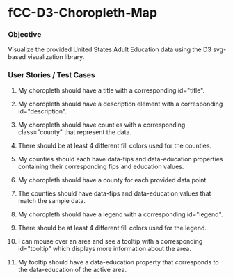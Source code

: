 # fCC-D3-Choropleth-Map

### Objective

Visualize the provided United States Adult Education data using the D3 svg-based visualization library.

### User Stories / Test Cases

1. My choropleth should have a title with a corresponding id="title".

2. My choropleth should have a description element with a corresponding id="description".

3. My choropleth should have counties with a corresponding class="county" that represent the data.

4. There should be at least 4 different fill colors used for the counties.

5. My counties should each have data-fips and data-education properties containing their corresponding fips and education values.

6. My choropleth should have a county for each provided data point.

7. The counties should have data-fips and data-education values that match the sample data.

8. My choropleth should have a legend with a corresponding id="legend".

9. There should be at least 4 different fill colors used for the legend.

10. I can mouse over an area and see a tooltip with a corresponding id="tooltip" which displays more information about the area.

11. My tooltip should have a data-education property that corresponds to the data-education of the active area.
